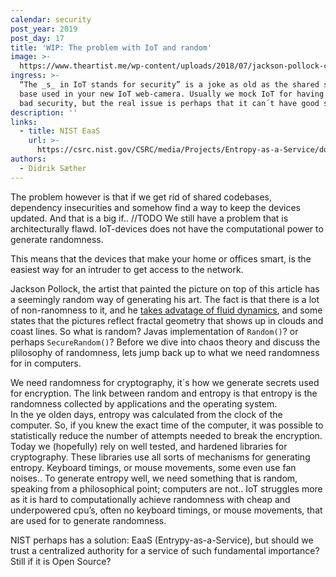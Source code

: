 ```yaml
---
calendar: security
post_year: 2019
post_day: 17
title: 'WIP: The problem with IoT and random'
image: >-
  https://www.theartist.me/wp-content/uploads/2018/07/jackson-pollock-convergence-famous-paintings-1.jpg
ingress: >-
  “The _s_ in IoT stands for security” is a joke as old as the shared software
  base used in your new IoT web-camera. Usually we mock IoT for having little or
  bad security, but the real issue is perhaps that it can´t have good security.
description: ''
links:
  - title: NIST EaaS
    url: >-
      https://csrc.nist.gov/CSRC/media/Projects/Entropy-as-a-Service/documents/pres_handout_final.pdf
authors:
  - Didrik Sæther
---
```

The problem however is that if we get rid of shared codebases, dependency insecurities and somehow find a way to keep the devices updated. And that is a big if..  //TODO We still have a problem that is architecturally flawd. IoT-devices does not have the computational power to generate randomness. 


 This means that the devices that make your home or offices smart, is the easiest way for an intruder to get access to the network.  

Jackson Pollock, the artist that painted the picture on top of this article has a seemingly random way of generating his art. The fact is that there is a lot of non-ranomness to it, and he [takes advatage of fluid dynamics](https://www.wired.com/2011/07/pollock-physics/), and some states that the pictures reflect fractal geometry that shows up in clouds and coast lines. So what is random? Javas implementation of `Random()`? or perhaps `SecureRandom()`? Before we dive into chaos theory and discuss the plilosophy of randomness, lets jump back up to what we need randomness for in computers.


We need randomness for cryptography, it´s how we generate secrets used for encryption. The link between random and entropy is that entropy is the randomness collected by applications and the operating system.  
In the ye olden days, entropy was calculated from the clock of the computer. So, if you knew the exact time of the computer, it was possible to statistically reduce the number of attempts needed to break the encryption. Today we (hopefully) rely on well tested, and hardened libraries for cryptography. These libraries use all sorts of mechanisms for generating entropy. Keyboard timings, or mouse movements, some even use fan noises.. To generate entropy well, we need something that is random, speaking from a philosophical point; computers are not.. IoT struggles more as it is hard to computationally achieve randomness with cheap and underpowered cpu’s, often no keyboard timings, or mouse movements, that are used for to generate randomness. 

NIST perhaps has a solution: EaaS (Entrypy-as-a-Service), but should we trust a centralized authority for a service of such fundamental importance? Still if it  is Open Source?
